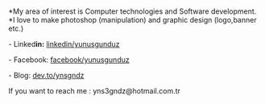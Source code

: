
 <br>*My area of interest is Computer technologies and Software development.
<br>
 *I  love to make photoshop (manipulation) and graphic design (logo,banner etc.) 
<p>- Linked<b>in:</b> <a href="https://www.linkedin.com/in/yunusgunduz/">linkedin/yunusgunduz</a></p>
<p>- Facebook:   <a href="http://fb.com/gndzyunus">facebook/yunusgunduz</a></p>
<p>- Blog: <a href="https://dev.to/ynsgndz">dev.to/ynsgndz</a></p>
<p> If you want to reach me : yns3gndz@hotmail.com.tr</p>

